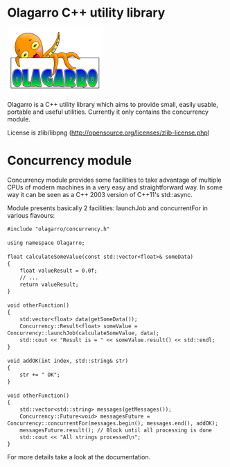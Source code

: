 Olagarro C++ utility library
========

![Olagarro logo](https://raw.githubusercontent.com/iganinja/olagarro/master/doc/logo.png)

Olagarro is a C++ utility library which aims to provide small, easily usable, portable and useful utilities. Currently it only contains the concurrency module.

License is zlib/libpng (http://opensource.org/licenses/zlib-license.php)

# Concurrency module

Concurrency module provides some facilities to take advantage of multiple CPUs of modern machines in a very easy and straightforward way. In some way it can be seen as a C++ 2003 version of C++11's std::async.

Module presents basically 2 facilities: launchJob and concurrentFor in various flavours:

```
#include "olagarro/concurrency.h"

using namespace Olagarro;

float calculateSomeValue(const std::vector<float>& someData)
{
	float valueResult = 0.0f;
	// ...
	return valueResult;
}

void otherFunction()
{
	std:vector<float> data(getSomeData());
	Concurrency::Result<float> someValue = Concurrency::launchJob(calculateSomeValue, data);
	std::cout << "Result is = " << someValue.result() << std::endl;
}

void addOK(int index, std::string& str)
{
	str += " OK";
}

void otherFunction()
{
	std::vector<std::string> messages(getMessages());
	Concurrency::Future<void> messagesFuture = Concurrency::concurrentFor(messages.begin(), messages.end(), addOK);
	messagesFuture.result(); // Block until all processing is done
	std::cout << "All strings processed\n";
}
```

For more details take a look at the documentation.
